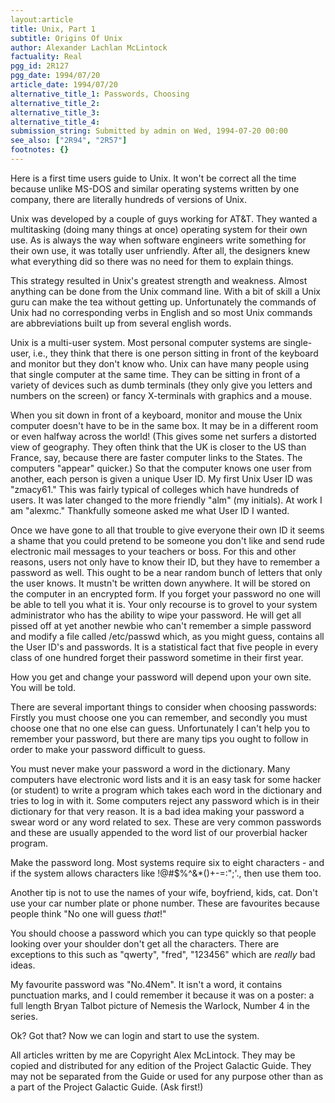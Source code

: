 ```yaml
---
layout:article
title: Unix, Part 1
subtitle: Origins Of Unix
author: Alexander Lachlan McLintock
factuality: Real
pgg_id: 2R127
pgg_date: 1994/07/20
article_date: 1994/07/20
alternative_title_1: Passwords, Choosing
alternative_title_2: 
alternative_title_3: 
alternative_title_4: 
submission_string: Submitted by admin on Wed, 1994-07-20 00:00
see_also: ["2R94", "2R57"]
footnotes: {}
---
```

<div>
<p>Here is a first time users guide to Unix. It won't be correct all the time because unlike MS-DOS and similar operating systems written by one company, there are literally hundreds of versions of Unix.</p>
<p>Unix was developed by a couple of guys working for AT&amp;T. They wanted a multitasking (doing many things at once) operating system for their own use. As is always the way when software engineers write something for their own use, it was totally user unfriendly. After all, the designers knew what everything did so there was no need for them to explain things.</p>
<p>This strategy resulted in Unix's greatest strength and weakness. Almost anything can be done from the Unix command line. With a bit of skill a Unix guru can make the tea without getting up. Unfortunately the commands of Unix had no corresponding verbs in English and so most Unix commands are abbreviations built up from several english words.</p>
<p>Unix is a multi-user system. Most personal computer systems are single- user, i.e., they think that there is one person sitting in front of the keyboard and monitor but they don't know who. Unix can have many people using that single computer at the same time. They can be sitting in front of a variety of devices such as dumb terminals (they only give you letters and numbers on the screen) or fancy X-terminals with graphics and a mouse.</p>
<p>When you sit down in front of a keyboard, monitor and mouse the Unix computer doesn't have to be in the same box. It may be in a different room or even halfway across the world! (This gives some net surfers a distorted view of geography. They often think that the UK is closer to the US than France, say, because there are faster computer links to the States. The computers "appear" quicker.) So that the computer knows one user from another, each person is given a unique User ID. My first Unix User ID was "zmacy61." This was fairly typical of colleges which have hundreds of users. It was later changed to the more friendly "alm" (my initials). At work I am "alexmc." Thankfully someone asked me what User ID I wanted.</p>
<p>Once we have gone to all that trouble to give everyone their own ID it seems a shame that you could pretend to be someone you don't like and send rude electronic mail messages to your teachers or boss. For this and other reasons, users not only have to know their ID, but they have to remember a password as well. This ought to be a near random bunch of letters that only the user knows. It mustn't be written down anywhere. It will be stored on the computer in an encrypted form. If you forget your password no one will be able to tell you what it is. Your only recourse is to grovel to your system administrator who has the ability to wipe your password. He will get all pissed off at yet another newbie who can't remember a simple password and modify a file called /etc/passwd which, as you might guess, contains all the User ID's and passwords. It is a statistical fact that five people in every class of one hundred forget their password sometime in their first year.</p>
<p>How you get and change your password will depend upon your own site. You will be told.</p>
<p>There are several important things to consider when choosing passwords: Firstly you must choose one you can remember, and secondly you must choose one that no one else can guess. Unfortunately I can't help you to remember your password, but there are many tips you ought to follow in order to make your password difficult to guess.</p>
<p>You must never make your password a word in the dictionary. Many computers have electronic word lists and it is an easy task for some hacker (or student) to write a program which takes each word in the dictionary and tries to log in with it. Some computers reject any password which is in their dictionary for that very reason. It is a bad idea making your password a swear word or any word related to sex. These are very common passwords and these are usually appended to the word list of our proverbial hacker program.</p>
<p>Make the password long. Most systems require six to eight characters - and if the system allows characters like !@#$%^&amp;*()+-=:";'., then use them too.</p>
<p>Another tip is not to use the names of your wife, boyfriend, kids, cat. Don't use your car number plate or phone number. These are favourites because people think "No one will guess <em>that</em>!"</p>
<p>You should choose a password which you can type quickly so that people looking over your shoulder don't get all the characters. There are exceptions to this such as "qwerty", "fred", "123456" which are <em>really</em> bad ideas.</p>
<p>My favourite password was "No.4Nem". It isn't a word, it contains punctuation marks, and I could remember it because it was on a poster: a full length Bryan Talbot picture of Nemesis the Warlock, Number 4 in the series.</p>
<p>Ok? Got that? Now we can login and start to use the system.</p>
<p>All articles written by me are Copyright Alex McLintock. They may be copied and distributed for any edition of the Project Galactic Guide. They may not be separated from the Guide or used for any purpose other than as a part of the Project Galactic Guide. (Ask first!)</p>
</div>
